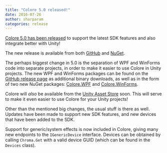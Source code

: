 ```yaml
---
title: "Colore 5.0 released!"
date: 2016-07-26
author: sharparam
categories: release
---
```


[Colore 5.0 has been released][ghrel] to support the latest SDK features
and also integrate better with Unity!

The new release is available from both [GitHub][ghrel] and [NuGet][ng].

The perhaps biggest change in 5.0 is the separation of WPF and WinForms code
into separate projects, in order to make it easier to use Colore in Unity
projects. The new WPF and WinForms packages can be found on the
[GitHub release page][ghrel] as additional binary downloads, as well as
in the form of two new NuGet packages: [Colore.WPF][ngwpf] and
[Colore.WinForms][ngwinforms].

Colore will *also* be available from the [Unity Asset Store][uas] soon.
This will serve to make it even easier to use Colore for your
Unity projects!

Other than the mentioned big changes, the usual stuff is there as well.
Updates have been made to support new SDK features, and new devices that
have been added to the SDK.

Support for generic/system effects is now included in Colore, giving
many new endpoints to the `IGenericDevice` interface. Devices can be
obtained by calling `Chroma.Get` with a valid device GUID (which can
be found in the `Devices` class).

[ghrel]: https://github.com/CoraleStudios/Colore/releases/tag/v5.0.0
[ng]: https://www.nuget.org/packages/Colore
[ngwpf]: https://www.nuget.org/packages/Colore.WPF
[ngwinforms]: https://www.nuget.org/packages/Colore.WinForms
[uas]: https://www.assetstore.unity3d.com/
